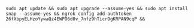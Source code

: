 `sudo apt update && sudo apt upgrade --assume-yes && sudo apt install snap --assume-yes && ngrok config add-authtoken 26fXbpyELHzoYywaQz4EWPO6d0v_7nfz9hTicrDgKRPAN9cqP &&  `